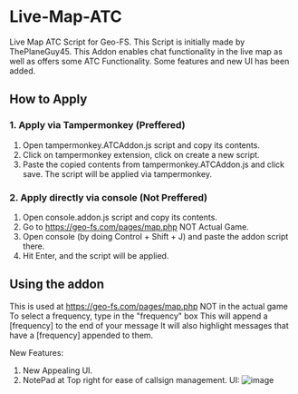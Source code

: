 # Live-Map-ATC
Live Map ATC Script for Geo-FS.
This Script is initially made by ThePlaneGuy45. This Addon enables chat functionality in the live map as well as offers some ATC Functionality. Some features and new UI has been added.

## How to Apply
### 1. Apply via Tampermonkey (Preffered)
1. Open tampermonkey.ATCAddon.js script and copy its contents.
2. Click on tampermonkey extension, click on create a new script.
3. Paste the copied contents from tampermonkey.ATCAddon.js and click save.
   The script will be applied via tampermonkey.

### 2. Apply directly via console (Not Preffered)
1. Open console.addon.js  script and copy its contents.
2. Go to https://geo-fs.com/pages/map.php NOT Actual Game.
3. Open console (by doing Control + Shift + J) and paste the addon script there.
4. Hit Enter, and the script will be applied.


## Using the addon
This is used at https://geo-fs.com/pages/map.php NOT in the actual game
To select a frequency, type in the "frequency" box
This will append a [frequency] to the end of your message
It will also highlight messages that have a [frequency] appended to them.

New Features: 
1. New Appealing UI.
2. NotePad at Top right for ease of callsign management.
 UI:
![image](https://github.com/user-attachments/assets/10e83a07-0341-4c7c-a1d3-9466bc53bc73)
